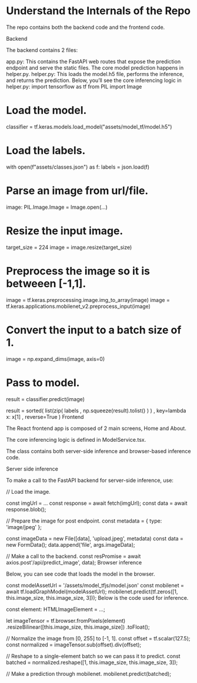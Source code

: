 # Understand the Internals of the Repo

The repo contains both the backend code and the frontend code.

Backend

The backend contains 2 files:

app.py: This contains the FastAPI web routes that expose the prediction endpoint and serve the static files. The core model prediction happens in helper.py.
helper.py: This loads the model.h5 file, performs the inference, and returns the prediction. Below, you’ll see the core inferencing logic in helper.py:
import tensorflow as tf
from PIL import Image

# Load the model.

classifier = tf.keras.models.load_model("assets/model_tf/model.h5")

# Load the labels.

with open(f"assets/classes.json") as f:
labels = json.load(f)

# Parse an image from url/file.

image: PIL.Image.Image = Image.open(...)

# Resize the input image.

target_size = 224
image = image.resize(target_size)

# Preprocess the image so it is betweeen [-1,1].

image = tf.keras.preprocessing.image.img_to_array(image)
image = tf.keras.applications.mobilenet_v2.preprocess_input(image)

# Convert the input to a batch size of 1.

image = np.expand_dims(image, axis=0)

# Pass to model.

result = classifier.predict(image)

result = sorted(
list(zip(
labels
, np.squeeze(result).tolist()
)
)
, key=lambda x: x[1]
, reverse=True
)
Frontend

The React frontend app is composed of 2 main screens, Home and About.

The core inferencing logic is defined in ModelService.tsx.

The class contains both server-side inference and browser-based inference code.

Server side inference

To make a call to the FastAPI backend for server-side inference, use:

// Load the image.

const imgUrl = ...
const response = await fetch(imgUrl);
const data = await response.blob();

// Prepare the image for post endpoint.
const metadata = {
type: 'image/jpeg'
};

const imageData = new File([data], 'upload.jpeg', metadata)
const data = new FormData();
data.append('file', args.imageData);

// Make a call to the backend.
const resPromise = await axios.post'/api/predict_image', data);
Browser inference

Below, you can see code that loads the model in the browser.

const modelAssetUrl = '/assets/model_tfjs/model.json'
const mobilenet = await tf.loadGraphModel(modelAssetUrl);
mobilenet.predict(tf.zeros([1, this.image_size, this.image_size, 3]));
Below is the code used for inference.

const element: HTMLImageElement = ...;

let imageTensor = tf.browser.fromPixels(element)
.resizeBilinear([this.image_size, this.image_size])
.toFloat();

// Normalize the image from [0, 255] to [-1, 1].
const offset = tf.scalar(127.5);
const normalized = imageTensor.sub(offset).div(offset);

// Reshape to a single-element batch so we can pass it to predict.
const batched = normalized.reshape([1, this.image_size, this.image_size, 3]);

// Make a prediction through mobilenet.
mobilenet.predict(batched);
